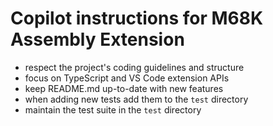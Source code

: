 # Copilot instructions for M68K Assembly Extension

- respect the project's coding guidelines and structure
- focus on TypeScript and VS Code extension APIs
- keep README.md up-to-date with new features
- when adding new tests add them to the `test` directory
- maintain the test suite in the `test` directory
